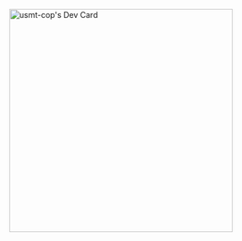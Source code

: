 <a href="https://app.daily.dev/usmt"><img src="https://api.daily.dev/devcards/2b7a94abbaa04fb89a0e5c4e69208d1e.png?r=37l" width="400" alt="usmt-cop's Dev Card"/></a>
